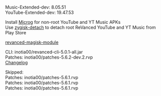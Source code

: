 Music-Extended-dev: 8.05.51  
YouTube-Extended-dev: 19.47.53  

Install [Microg](https://github.com/ReVanced/GmsCore/releases) for non-root YouTube and YT Music APKs  
Use [zygisk-detach](https://github.com/j-hc/zygisk-detach) to detach root ReVanced YouTube and YT Music from Play Store  

[revanced-magisk-module](https://github.com/j-hc/revanced-magisk-module)
  
CLI: inotia00/revanced-cli-5.0.1-all.jar  
Patches: inotia00/patches-5.6.2-dev.2.rvp  
[Changelog](https://github.com/inotia00/revanced-patches/releases/tag/v5.6.2-dev.2)  

Skipped:  
Patches: inotia00/patches-5.6.1.rvp  
Patches: inotia00/patches-5.6.1.rvp  
Patches: inotia00/patches-5.6.1.rvp      
